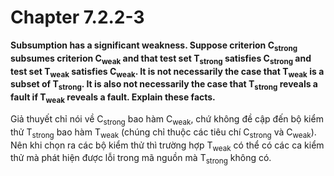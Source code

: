# Chapter 7.2.2-3

**Subsumption has a significant weakness. Suppose criterion C<sub>strong</sub> subsumes criterion C<sub>weak</sub> and that test set T<sub>strong</sub> satisfies C<sub>strong</sub> and test set T<sub>weak</sub> satisfies C<sub>weak</sub>. It is not necessarily the case that T<sub>weak</sub> is a subset of T<sub>strong</sub>. It is also not necessarily the case that T<sub>strong</sub> reveals a fault if T<sub>weak</sub> reveals a fault. Explain these facts.**

Giả thuyết chỉ nói về C<sub>strong</sub> bao hàm C<sub>weak</sub>, chứ không đề cập đến bộ kiểm thử T<sub>strong</sub> bao hàm T<sub>weak</sub> (chúng chỉ thuộc các tiêu chí C<sub>strong</sub> và C<sub>weak</sub>).<br/> Nên khi chọn ra các bộ kiểm thử thì trường hợp T<sub>weak</sub> có thể có các ca kiểm thử mà phát hiện được lỗi trong mã nguồn mà T<sub>strong</sub> không có.
